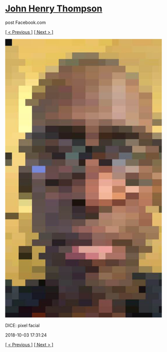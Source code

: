 # [John Henry Thompson](../README.md)
post Facebook.com

[[ < Previous ]](2018-10-04-1.md) [[ Next > ]](2018-10-03-2.md)

[![](../media/2018-10-03/Timeline-Photos-DICE-pixel-facial.jpg)](../README.md)

DICE: pixel facial

2018-10-03 17:31:24

[[ < Previous ]](2018-10-04-1.md) [[ Next > ]](2018-10-03-2.md)